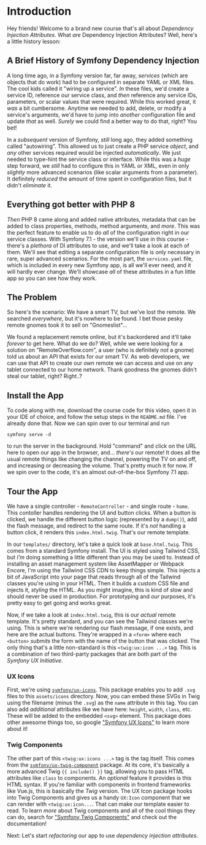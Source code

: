 # Introduction

Hey friends! Welcome to a brand new course that's all about *Dependency
Injection Attributes*. What *are* Dependency Injection Attributes? Well, here's
a little history lesson:

## A Brief History of Symfony Dependency Injection

A long time ago, in a Symfony version far, far away, *services* (which are
objects that do work) had to be configured in separate YAML or XML files. The
cool kids called it "wiring up a service". *In* these files, we'd create a
service ID, reference our service class, and *then* reference any service IDs,
parameters, or scalar values that were required. While this worked great, it
*was* a bit cumbersome. Anytime we needed to add, delete, or modify a service's
arguments, we'd have to jump into *another* configuration file and update *that*
as well. *Surely* we could find a better way to do that, right? You bet!

In a *subsequent* version of Symfony, *still* long ago, they added something
called "autowiring". This allowed us to just create a PHP service *object*, and
*any* other services required would be injected *automatically*. We just
needed to type-hint the service class or interface. While this was a *huge* step
forward, we *still* had to configure this in YAML or XML, even in only
*slightly* more advanced scenarios (like scalar arguments from a parameter). It
definitely *reduced* the amount of time spent in configuration files, but it
didn't *eliminate* it.

## Everything got better with PHP 8

*Then* PHP 8 came along and added native attributes, metadata that can be added
to class properties, methods, method arguments, and *more*. This was the perfect
feature to enable us to do *all* of the configuration right in our service
classes. With Symfony 7.1 - the version we'll use in this course - there's a
*plethora* of DI attributes to use, and we'll take a look at each of them. We'll
see that editing a separate configuration file is only necessary in rare, super
advanced scenarios. For the most part, the `services.yaml` file, which is
included in every new Symfony app, is all we'll ever need, and it will hardly
ever change. We'll showcase *all* of these attributes in a fun little app so you
can see how they work.

## The Problem

So here's the scenario: We have a smart TV, but we've lost the remote. We
searched *everywhere*, but it's nowhere to be found. I bet those pesky remote
gnomes took it to sell on "Gnomeslist"...

We found a replacement remote online, but it's backordered and it'll take
*forever* to get here. What do we do? Well, while we were looking for a solution
on "RemoteOverflow.com", a user (who is definitely *not* a gnome) told us about
an API that exists for our smart TV. As web developers, we can use that API to
create our *own* remote we can access and use on any tablet connected to our
home network. Thank goodness the gnomes didn't steal our tablet, right? Right..?

## Install the App

To code along with me, download the course code for this video, open it in your
IDE of choice, and follow the setup steps in the `README.md` file. I've already
done that. Now we can spin over to our terminal and run

```terminal
symfony serve -d
```

to run the server in the background. Hold "command" and click on the URL here to
open our app in the browser, and... *there's* our remote!
It does all the usual remote things like changing the channel, powering the TV
on and off, and increasing or decreasing the volume.
That's pretty much it for now. If we spin over
to the code, it's an almost out-of-the-box Symfony 7.1 app.

## Tour the App

We have a single controller - `RemoteController` - and single route - `home`.
This contoller handles rendering the UI and button clicks. When a button is
clicked, we handle the different button logic (represented by a `dump()`), add
the flash message, and redirect to the same route. If it's *not* handling a
button click, it renders this `index.html.twig`. That's our remote template.

In our `templates/` directory, let's take a quick look at `base.html.twig`. This
comes from a standard Symfony install. The UI is styled using Tailwind CSS, but
*I'm* doing something a little different than you may be used to. Instead of
installing an asset management system like AssetMapper or Webpack Encore, I'm
using the Tailwind CSS CDN to keep things simple. This injects a bit of
JavaScript into your page that reads through all of the Tailwind classes you're
using in your HTML. Then it builds a custom CSS file and injects it, *styling*
the HTML. As you might imagine, this is kind of slow and should never be used in
production. For prototyping and *our* purposes, it's pretty easy to get going
and works great.

Now, if we take a look at `index.html.twig`, this is our *actual* remote
template. It's pretty standard, and you can see the Tailwind classes we're
using. This is where we're rendering our flash message, if one exists, and here
are the actual buttons. They're wrapped in a `<form>` where each `<button>`
*submits* the form with the name of the button that was clicked. The only thing
that's a little non-standard is this `<twig:ux:icon ...>` tag.
This is a combination of two third-party packages that are both part of the
*Symfony UX Initiative*.

### UX Icons

First, we're using [`symfony/ux-icons`](https://symfony.com/bundles/ux-icons/current/index.html).
This package enables you to add `.svg` files to this `assets/icons` directory.
Now, you can embed these SVGs in Twig using the filename (minus the `.svg`) as
the `name` attribute in this tag. You can also add *additional* attributes like
we have here: `height`, `width`, `class`, etc. These will be added to the
embedded `<svg>` element. This package does other awesome things too, so
google ["Symfony UX Icons"](https://symfony.com/bundles/ux-icons/current/index.html)
to learn more about it!

### Twig Components

The other part of this `<twig:ux:icons ...>` tag is the tag itself. This comes
from the [`symfony/ux-twig-component`](https://symfony.com/bundles/ux-twig-component/current/index.html)
package. At its core, it's basically a more advanced Twig `{{ include() }}` tag,
allowing you to pass HTML attributes like `class` to components. An *optional*
feature it provides is this HTML syntax. If you're familiar with components in
frontend frameworks like Vue.js, this is basically the *Twig* version. The UX
Icon package hooks into Twig Components and gives us a handy `UX:Icon` component
that we can render with `<twig:ux:icon...`. That can make our template easier to
read. To learn *more* about Twig components and all of the cool things they can
do, search for ["Symfony Twig Components"](https://symfony.com/bundles/ux-twig-component/current/index.html)
and check out the documentation!

Next: Let's start *refactoring* our app to use *dependency injection
attributes*.
